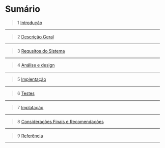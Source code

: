 # Sumário

>1 [Introdução](https://github.com/guimaraesprogramador/desafio-IA/blob/master/documenta%C3%A7%C3%A3o/introdu%C3%A7%C3%A3o/introdu%C3%A7%C3%A3o.md) 
***
>2 [Descrição Geral](https://github.com/guimaraesprogramador/desafio-IA/blob/master/documenta%C3%A7%C3%A3o/Descri%C3%A7%C3%A3o%20Geral%20do%20Sistema/Descri%C3%A7%C3%A3o%20Geral%20do%20Sistema.md)
***
>3 [Requsitos do Sistema](https://github.com/guimaraesprogramador/desafio-IA/blob/master/documenta%C3%A7%C3%A3o/Requisito%20do%20Sistema/Requisito%20do%20Sistema.md)
***
>4 [Análise e design]()
***
>5 [Implentação]()
***
>6 [Testes]()
***
>7 [Implatação]()
***
>8 [Considerações Finais e Recomendações]()
***
>9 [Referência]()
***